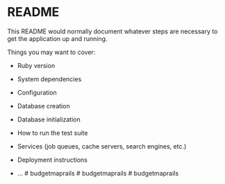 # README

This README would normally document whatever steps are necessary to get the
application up and running.

Things you may want to cover:

* Ruby version

* System dependencies

* Configuration

* Database creation

* Database initialization

* How to run the test suite

* Services (job queues, cache servers, search engines, etc.)

* Deployment instructions

* ...
#   b u d g e t m a p r a i l s  
 #   b u d g e t m a p r a i l s  
 #   b u d g e t m a p r a i l s  
 